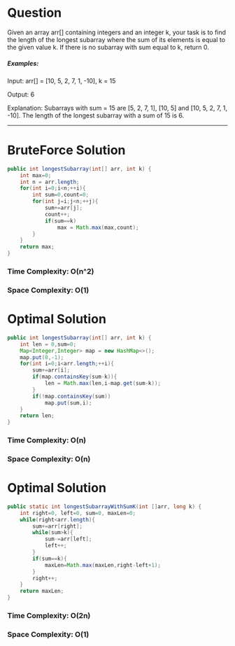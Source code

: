 # Question

Given an array arr[] containing integers and an integer k, your task is to find the length of the longest subarray where the sum of its elements is equal to the given value k. If there is no subarray with sum equal to k, return 0.

##### Examples:

Input: arr[] = [10, 5, 2, 7, 1, -10], k = 15

Output: 6

Explanation: Subarrays with sum = 15 are [5, 2, 7, 1], [10, 5] and [10, 5, 2, 7, 1, -10]. The length of the longest subarray with a sum of 15 is 6.


***

# BruteForce Solution

``` java
public int longestSubarray(int[] arr, int k) {
    int max=0;
    int n = arr.length;
    for(int i=0;i<n;++i){
        int sum=0,count=0;
        for(int j=i;j<n;++j){
            sum+=arr[j];
            count++;
            if(sum==k)
                max = Math.max(max,count);
        }
    }
    return max;
}
```

### Time Complexity: O(n^2)
### Space Complexity: O(1)


# Optimal Solution

``` java
public int longestSubarray(int[] arr, int k) {
    int len = 0,sum=0;
    Map<Integer,Integer> map = new HashMap<>();
    map.put(0,-1);
    for(int i=0;i<arr.length;++i){
        sum+=arr[i];
        if(map.containsKey(sum-k)){
            len = Math.max(len,i-map.get(sum-k));
        }
        if(!map.containsKey(sum))
            map.put(sum,i);
    }
    return len;
}
```

### Time Complexity: O(n)
### Space Complexity: O(n)



# Optimal Solution

``` java
public static int longestSubarrayWithSumK(int []arr, long k) {
    int right=0, left=0, sum=0, maxLen=0;
    while(right<arr.length){
        sum+=arr[right];
        while(sum>k){
            sum-=arr[left];
            left++;
        }
        if(sum==k){
            maxLen=Math.max(maxLen,right-left+1);
        }
        right++;
    }
    return maxLen;
}
```

### Time Complexity: O(2n)
### Space Complexity: O(1)